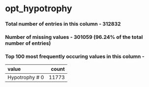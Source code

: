 
# opt_hypotrophy

### Total number of entries in this column - 312832

### Number of missing values - 301059 (96.24% of the total number of entries)

### Top 100 most frequently occuring values in this column -

| value          |   count |
|:---------------|--------:|
| Hypotrophy # 0 |   11773 |
